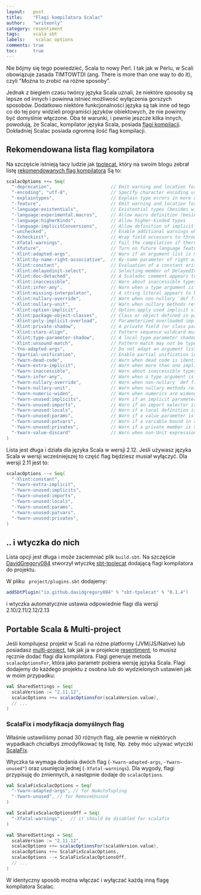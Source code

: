 ```yaml
---
layout:   post
title:    "Flagi kompilatora Scalac"
author:   "writeonly"
category: resentiment
tags:     scala sbt
labels:    scalac options
comments: true
toc:      true
---
```


Nie bójmy się tego powiedzieć, Scala to nowy Perl.
I tak jak w Perlu, w Scali obowiązuje zasada TIMTOWTDI (ang. There is more than one way to do it),
czyli "Można to zrobić na różne sposoby".

Jednak z biegiem czasu twórcy języka Scala uznali,
że niektóre sposoby są lepsze od innych i powinna istnieć możliwość wyłączenia gorszych sposobów.
Dodatkowo niektóre funkcjonalności języka są tak inne od tego co do tej pory widzieli programiści języków obiektowych,
że nie powinny być domyślnie włączone.
Oba te warunki, i pewnie jeszcze kilka innych, powodują, że Scalac, kompilator języka Scala,
posiada [flagi kompilacji](<https://docs.scala-lang.org/overviews/compiler-options/index.html>).
Dokładniej Scalac posiada ogromną ilość flag kompilacji.

## Rekomendowana lista flag kompilatora

Na szczęście istnieją tacy ludzie jak [tpolecat](<https://github.com/tpolecat>),
który na swoim blogu zebrał listę [rekomendowanych flag kompilatora](https://tpolecat.github.io/2017/04/25/scalac-flags.html)
Są to:
```scala
scalacOptions ++= Seq(
  "-deprecation",                      // Emit warning and location for usages of deprecated APIs.
  "-encoding", "utf-8",                // Specify character encoding used by source files.
  "-explaintypes",                     // Explain type errors in more detail.
  "-feature",                          // Emit warning and location for usages of features that should be imported explicitly.
  "-language:existentials",            // Existential types (besides wildcard types) can be written and inferred
  "-language:experimental.macros",     // Allow macro definition (besides implementation and application)
  "-language:higherKinds",             // Allow higher-kinded types
  "-language:implicitConversions",     // Allow definition of implicit functions called views
  "-unchecked",                        // Enable additional warnings where generated code depends on assumptions.
  "-Xcheckinit",                       // Wrap field accessors to throw an exception on uninitialized access.
  "-Xfatal-warnings",                  // Fail the compilation if there are any warnings.
  "-Xfuture",                          // Turn on future language features.
  "-Xlint:adapted-args",               // Warn if an argument list is modified to match the receiver.
  "-Xlint:by-name-right-associative",  // By-name parameter of right associative operator.
  "-Xlint:constant",                   // Evaluation of a constant arithmetic expression results in an error.
  "-Xlint:delayedinit-select",         // Selecting member of DelayedInit.
  "-Xlint:doc-detached",               // A Scaladoc comment appears to be detached from its element.
  "-Xlint:inaccessible",               // Warn about inaccessible types in method signatures.
  "-Xlint:infer-any",                  // Warn when a type argument is inferred to be `Any`.
  "-Xlint:missing-interpolator",       // A string literal appears to be missing an interpolator id.
  "-Xlint:nullary-override",           // Warn when non-nullary `def f()' overrides nullary `def f'.
  "-Xlint:nullary-unit",               // Warn when nullary methods return Unit.
  "-Xlint:option-implicit",            // Option.apply used implicit view.
  "-Xlint:package-object-classes",     // Class or object defined in package object.
  "-Xlint:poly-implicit-overload",     // Parameterized overloaded implicit methods are not visible as view bounds.
  "-Xlint:private-shadow",             // A private field (or class parameter) shadows a superclass field.
  "-Xlint:stars-align",                // Pattern sequence wildcard must align with sequence component.
  "-Xlint:type-parameter-shadow",      // A local type parameter shadows a type already in scope.
  "-Xlint:unsound-match",              // Pattern match may not be typesafe.
  "-Yno-adapted-args",                 // Do not adapt an argument list (either by inserting () or creating a tuple) to match the receiver.
  "-Ypartial-unification",             // Enable partial unification in type constructor inference
  "-Ywarn-dead-code",                  // Warn when dead code is identified.
  "-Ywarn-extra-implicit",             // Warn when more than one implicit parameter section is defined.
  "-Ywarn-inaccessible",               // Warn about inaccessible types in method signatures.
  "-Ywarn-infer-any",                  // Warn when a type argument is inferred to be `Any`.
  "-Ywarn-nullary-override",           // Warn when non-nullary `def f()' overrides nullary `def f'.
  "-Ywarn-nullary-unit",               // Warn when nullary methods return Unit.
  "-Ywarn-numeric-widen",              // Warn when numerics are widened.
  "-Ywarn-unused:implicits",           // Warn if an implicit parameter is unused.
  "-Ywarn-unused:imports",             // Warn if an import selector is not referenced.
  "-Ywarn-unused:locals",              // Warn if a local definition is unused.
  "-Ywarn-unused:params",              // Warn if a value parameter is unused.
  "-Ywarn-unused:patvars",             // Warn if a variable bound in a pattern is unused.
  "-Ywarn-unused:privates",            // Warn if a private member is unused.
  "-Ywarn-value-discard"               // Warn when non-Unit expression results are unused.
)
```

Lista jest długa i działa dla języka Scala w wersji 2.12.
Jeśli używasz języka Scala w wersji wcześniejszej to część flag będziesz musiał wyłączyć.
Dla wersji 2.11 jest to:
```scala
scalacOptions --= Seq(
  "-Xlint:constant",
  "-Ywarn-extra-implicit",
  "-Ywarn-unused:implicits",
  "-Ywarn-unused:imports",
  "-Ywarn-unused:locals",
  "-Ywarn-unused:params",
  "-Ywarn-unused:patvars",
  "-Ywarn-unused:privates",
)
```

## .. i wtyczka do nich

Lista opcji jest długa i może zaciemniać plik `build.sbt`.
Na szczęście [DavidGregory084](https://github.com/DavidGregory084)
stworzył wtyczkę [sbt-tpolecat](https://github.com/DavidGregory084/sbt-tpolecat)
dodającą flagi kompilatora do projektu.

W pliku ` project/plugins.sbt` dodajemy:
```scala
addSbtPlugin("io.github.davidgregory084" % "sbt-tpolecat" % "0.1.4")
```
i wtyczka automatycznie ustawia odpowiednie flagi dla wersji 2.10/2.11/2.12/2.13

## Portable Scala & Multi-project

Jeśli kompilujesz projekt w Scali na różne platformy (JVM/JS/Native)
lub posiadasz [multi-project](<https://www.scala-sbt.org/1.x/docs/Multi-Project.html>),
tak jak ja w projekcie [resentiment](https://github.com/writeonly/resentiment),
to musisz ręcznie dodać flagi dla kompilatora.
Flagi generuje metoda `scalacOptionsFor`, która jako parametr pobiera wersję języka Scala.
Flagi dodajemy do każdego projektu z osobna lub do wydzielonych ustawień jak w moim przypadku:

```scala
val SharedSettings = Seq(
  scalaVersion := "2.11.12",
  scalacOptions ++= scalacOptionsFor(scalaVersion.value),
  // ...
)
```

### ScalaFix i modyfikacja domyślnych flag

Właśnie ustawiliśmy ponad 30 różnych flag,
ale pewnie w niektórych wypadkach chciałbyś zmodyfikować tę listę.
Np. żeby móc używać wtyczki [ScalaFix](/resentiment/2018/10/24/statyczna-analiza-kodu-1.html).

Wtyczka ta wymaga dodania dwóch flag (`-Ywarn-adapted-args`, `-Ywarn-unused"`) oraz usunięcia jednej (`-Xfatal-warnings`).
Dla wygody, flagi przypisuję do zmiennych, a następnie dodaje do `scalacOptions`.
```scala
val ScalaFixScalacOptions = Seq(
  "-Ywarn-adapted-args", // for NoAutoTupling
  "-Ywarn-unused", // for RemoveUnused
)

val ScalaFixScalacOptionsOff = Seq(
  "-Xfatal-warnings",   // it should be disabled for scalafix
)

val SharedSettings = Seq(
  scalaVersion := "2.11.12",
  scalacOptions ++= scalacOptionsFor(scalaVersion.value),
  scalacOptions ++= ScalaFixScalacOptions,
  scalacOptions --= ScalaFixScalacOptionsOff,
  // ...
)
```

W identyczny sposób można włączać i wyłączać każdą inną flagę kompilatora Scalac.
